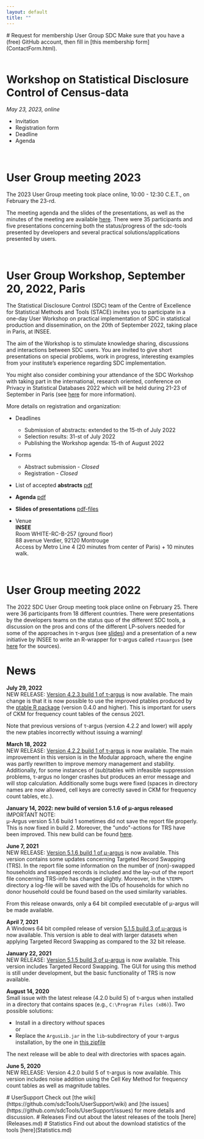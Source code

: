 ```yaml
---
layout: default
title: ""
---
```

<a name="Membership">
# Request for membership User Group SDC
Make sure that you have a (free) GitHub account, then fill in [this membership form](ContactForm.html). <br>

<br>
 
# Workshop on Statistical Disclosure Control of Census-data 
  
  _May 23, 2023, online_
  
 - Invitation
 - Registration form
 - Deadline
 - Agenda 
  
<br>
  
# User Group meeting 2023
The 2023 User Group meeting took place online, 10:00 - 12:30 C.E.T.,  on February the 23-rd. 
  
The meeting agenda and the slides of the presentations, as well as the minutes of the meeting are available [here](https://github.com/sdcTools/UserMeetings/tree/master/User%20Group%20Meeting%20%233).
There were 35 participants and five presentations concerning both the status/progress of the sdc-tools presented by developers and several practical solutions/applications presented by users. 
  
<br>  
  
# User Group Workshop, September 20, 2022, Paris
The Statistical Disclosure Control (SDC) team of the Centre of Excellence for Statistical Methods and Tools (STACE) invites you to participate in a one-day User Workshop on practical implementation of SDC in statistical production and dissemination, on the 20th of September 2022, taking place in Paris, at INSEE.

The aim of the Workshop is to stimulate knowledge sharing, discussions and interactions between SDC users. You are invited to give short presentations on special problems, work in progress, interesting examples from your institute’s experience regarding SDC implementation. 

You might also consider combining your attendance of the SDC Workshop with taking part in the international, research oriented, conference on Privacy in Statistical Databases 2022 which will be held during 21-23 of September in Paris (see [here](https://crises-deim.urv.cat/psd2022/index.php) for more information).

More details on registration and organization:
  
- Deadlines
    - Submission of abstracts: extended to the 15-th of July 2022
    - Selection results: 31-st of July 2022
    - Publishing the Workshop agenda: 15-th of August 2022

- Forms
    - Abstract submission - *Closed*
    - Registration - *Closed*
 
 - List of accepted **abstracts** [pdf](Abstracts_W2022.pdf)
  
 - **Agenda** [pdf](draft_agenda_W2022.pdf)
  
 - **Slides of presentations** [pdf-files](https://github.com/sdcTools/UserSupport/blob/master/docs/W2022/)
  
 - Venue <br>
    **INSEE** <br>
    Room WHITE-RC-B-257 (ground floor) <br>
    88 avenue Verdier, 92120 Montrouge <br>
    Access by Metro Line 4 (20 minutes from center of Paris) + 10 minutes walk. 

 <br>
  
# User Group meeting 2022
The 2022 SDC User Group meeting took place online on February 25. There were 36 participants from 18 different countries. There were presentations by the developers teams on the status quo of the different SDC tools, a discussion on the pros and cons of the different LP-solvers needed for some of the approaches in &tau;-argus (see [slides](https://github.com/sdcTools/UserMeetings/tree/master/User%20Group%20Meeting%20%232%20-%2025.02.22)) and a presentation of a new initiative by INSEE to write an R-wrapper for &tau;-argus called `rtauargus` (see [here](https://github.com/sdcTools/rtauargus) for the sources).
<br>

<a name="News">
  
# News
  
**July 29, 2022** <br>
NEW RELEASE: [Version 4.2.3 build 1 of &tau;-argus](https://github.com/sdcTools/tauargus/releases/tag/v4.2.3) is now available. The main change is that it is now possible to use the improved ptables produced by the [ptable R package](https://github.com/sdcTools/ptable) (version 0.4.0 and higher). This is important for users of CKM for frequency count tables of the census 2021.
  
Note that previous versions of &tau;-argus (version 4.2.2 and lower) will apply the new ptables incorrectly without issuing a warning!
  
**March 18, 2022** <br>
NEW RELEASE: [Version 4.2.2 build 1 of &tau;-argus](https://github.com/sdcTools/tauargus/releases/tag/v4.2.2.1) is now available. The main improvement in this version is in the Modular approach, where the engine was partly rewritten to improve memory management and stability. Additionally, for some instances of (sub)tables with infeasible suppression problems, &tau;-argus no longer crashes but produces an error message and will stop calculation. Additionally some bugs were fixed (spaces in directory names are now allowed, cell keys are correctly saved in CKM for frequency count tables, etc.). 
  
**January 14, 2022: new build of version 5.1.6 of &mu;-argus released** <br>
IMPORTANT NOTE:  
&mu;-Argus version 5.1.6 build 1 sometimes did not save the report file properly. This is now fixed in build 2. Moreover, the "undo"-actions for TRS have been improved.
This new build can be found [here](https://github.com/sdcTools/muargus/releases/tag/v5.1.6b2).
  
**June 7, 2021** <br>
NEW RELEASE: [Version 5.1.6 build 1  of &mu;-argus](https://github.com/sdcTools/muargus/releases/tag/v5.1.6b1) is now available. This version contains some updates concerning Targeted Record Swapping (TRS). In the report file some information on the number of (non)-swapped households and swapped records is included and the lay-out of the report file concerning TRS-info has changed slightly. Moreover, in the `%TEMP%` directory a log-file will be saved with the IDs of households for which no donor household could be found based on the used similarity variables.
  
From this release onwards, only a 64 bit compiled executable of &mu;-argus will be made available.
  
**April 7, 2021** <br>
A Windows 64 bit compiled release of version [5.1.5 build 3 of &mu;-argus](https://github.com/sdcTools/muargus/releases/tag/5.1.5.3) is now available. This version is able to deal with larger datasets when applying Targeted Record Swapping as compared to the 32 bit release.

**January 22, 2021** <br>
NEW RELEASE: [Version 5.1.5 build 3 of &mu;-argus](https://github.com/sdcTools/muargus/releases/tag/5.1.5.3) is now available. This version includes Targeted Record Swapping. The GUI for using this method is still under development, but the basic functionality of TRS is now available.

**August 14, 2020** <br>
Small issue with the latest release (4.2.0 build 5) of &tau;-argus when installed in a directory that contains spaces (e.g., `C:\Program Files (x86)`). Two possible solutions: 
- Install in a directory _without_ spaces<br>
or
- Replace the `ArgusLib.jar` in the `lib`-subdirectory of your &tau;-argus installation, by the one in [this zipfile](https://github.com/sdcTools/UserSupport/files/5074573/ArgusLib.zip)

The next release will be able to deal with directories with spaces again.

**June 5, 2020** <br>
NEW RELEASE: Version 4.2.0 build 5 of &tau;-argus is now available. This version includes noise addition using the Cell Key Method for frequency count tables as well as magnitude tables.

<a name="Support">
# UserSupport
Check out [the wiki](https://github.com/sdcTools/UserSupport/wiki) 
and [the issues](https://github.com/sdcTools/UserSupport/issues) 
for more details and discussion.

<a name="Releases">
# Releases
Find out about the latest releases of the tools [here](Releases.md)

<a name="Statistics">
# Statistics
Find out about the download statistics of the tools [here](Statistics.md)
